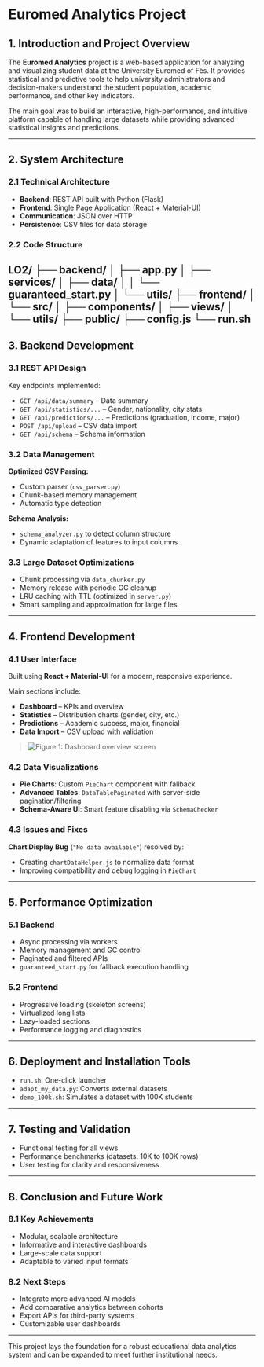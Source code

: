 # Euromed Analytics Project

## 1. Introduction and Project Overview

The **Euromed Analytics** project is a web-based application for analyzing and visualizing student data at the University Euromed of Fès. It provides statistical and predictive tools to help university administrators and decision-makers understand the student population, academic performance, and other key indicators.

The main goal was to build an interactive, high-performance, and intuitive platform capable of handling large datasets while providing advanced statistical insights and predictions.

---

## 2. System Architecture

### 2.1 Technical Architecture

- **Backend**: REST API built with Python (Flask)  
- **Frontend**: Single Page Application (React + Material-UI)  
- **Communication**: JSON over HTTP  
- **Persistence**: CSV files for data storage  

### 2.2 Code Structure
LO2/
├── backend/
│   ├── app.py
│   ├── services/
│   ├── data/
│   │   └── guaranteed_start.py
│   └── utils/
├── frontend/
│   └── src/
│       ├── components/
│       ├── views/
│       └── utils/
├── public/
├── config.js
└── run.sh
---

## 3. Backend Development

### 3.1 REST API Design

Key endpoints implemented:

- `GET /api/data/summary` – Data summary  
- `GET /api/statistics/...` – Gender, nationality, city stats  
- `GET /api/predictions/...` – Predictions (graduation, income, major)  
- `POST /api/upload` – CSV data import  
- `GET /api/schema` – Schema information  

### 3.2 Data Management

**Optimized CSV Parsing:**

- Custom parser (`csv_parser.py`)  
- Chunk-based memory management  
- Automatic type detection  

**Schema Analysis:**

- `schema_analyzer.py` to detect column structure  
- Dynamic adaptation of features to input columns  

### 3.3 Large Dataset Optimizations

- Chunk processing via `data_chunker.py`  
- Memory release with periodic GC cleanup  
- LRU caching with TTL (optimized in `server.py`)  
- Smart sampling and approximation for large files  

---

## 4. Frontend Development

### 4.1 User Interface

Built using **React + Material-UI** for a modern, responsive experience.

Main sections include:

- **Dashboard** – KPIs and overview  
- **Statistics** – Distribution charts (gender, city, etc.)  
- **Predictions** – Academic success, major, financial  
- **Data Import** – CSV upload with validation  

> ![Figure 1: Dashboard overview screen](path/to/screenshot.png)

### 4.2 Data Visualizations

- **Pie Charts**: Custom `PieChart` component with fallback  
- **Advanced Tables**: `DataTablePaginated` with server-side pagination/filtering  
- **Schema-Aware UI**: Smart feature disabling via `SchemaChecker`  

### 4.3 Issues and Fixes

**Chart Display Bug** (`"No data available"`) resolved by:

- Creating `chartDataHelper.js` to normalize data format  
- Improving compatibility and debug logging in `PieChart`  

---

## 5. Performance Optimization

### 5.1 Backend

- Async processing via workers  
- Memory management and GC control  
- Paginated and filtered APIs  
- `guaranteed_start.py` for fallback execution handling  

### 5.2 Frontend

- Progressive loading (skeleton screens)  
- Virtualized long lists  
- Lazy-loaded sections  
- Performance logging and diagnostics  

---

## 6. Deployment and Installation Tools

- `run.sh`: One-click launcher  
- `adapt_my_data.py`: Converts external datasets  
- `demo_100k.sh`: Simulates a dataset with 100K students  

---

## 7. Testing and Validation

- Functional testing for all views  
- Performance benchmarks (datasets: 10K to 100K rows)  
- User testing for clarity and responsiveness  

---

## 8. Conclusion and Future Work

### 8.1 Key Achievements

- Modular, scalable architecture  
- Informative and interactive dashboards  
- Large-scale data support  
- Adaptable to varied input formats  

### 8.2 Next Steps

- Integrate more advanced AI models  
- Add comparative analytics between cohorts  
- Export APIs for third-party systems  
- Customizable user dashboards  

---

This project lays the foundation for a robust educational data analytics system and can be expanded to meet further institutional needs.

